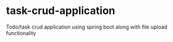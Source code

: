 # task-crud-application
Todo/task crud application using spring boot along with file upload functionality 
